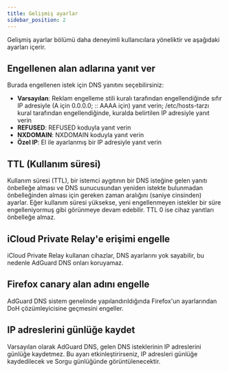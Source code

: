 ```yaml
---
title: Gelişmiş ayarlar
sidebar_position: 2
---
```


Gelişmiş ayarlar bölümü daha deneyimli kullanıcılara yöneliktir ve aşağıdaki ayarları içerir.

## Engellenen alan adlarına yanıt ver

Burada engellenen istek için DNS yanıtını seçebilirsiniz:

- **Varsayılan**: Reklam engelleme stili kuralı tarafından engellendiğinde sıfır IP adresiyle (A için 0.0.0.0; :: AAAA için) yanıt verin; /etc/hosts-tarzı kural tarafından engellendiğinde, kuralda belirtilen IP adresiyle yanıt verin
- **REFUSED**: REFUSED koduyla yanıt verin
- **NXDOMAIN**: NXDOMAIN koduyla yanıt verin
- **Özel IP**: El ile ayarlanmış bir IP adresiyle yanıt verin

## TTL (Kullanım süresi)

Kullanım süresi (TTL), bir istemci aygıtının bir DNS isteğine gelen yanıtı önbelleğe alması ve DNS sunucusundan yeniden istekte bulunmadan önbelleğinden alması için gereken zaman aralığını (saniye cinsinden) ayarlar. Eğer kullanım süresi yüksekse, yeni engellenmeyen istekler bir süre engelleniyormuş gibi görünmeye devam edebilir. TTL 0 ise cihaz yanıtları önbelleğe almaz.

## iCloud Private Relay'e erişimi engelle

iCloud Private Relay kullanan cihazlar, DNS ayarlarını yok sayabilir, bu nedenle AdGuard DNS onları koruyamaz.

## Firefox canary alan adını engelle

AdGuard DNS sistem genelinde yapılandırıldığında Firefox'un ayarlarından DoH çözümleyicisine geçmesini engeller.

## IP adreslerini günlüğe kaydet

Varsayılan olarak AdGuard DNS, gelen DNS isteklerinin IP adreslerini günlüğe kaydetmez. Bu ayarı etkinleştirirseniz, IP adresleri günlüğe kaydedilecek ve Sorgu günlüğünde görüntülenecektir.
